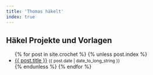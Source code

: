 ```yaml
---
title: 'Thomas häkelt'
index: true
---
```

<section id="posts">
  <h2>Häkel Projekte und Vorlagen</h2>
  <ul>
    {% for post in site.crochet %}
    {% unless post.index %}
      <li class="post">
        <a href="{{ post.url | relative_url }}">{{ post.title }}</a>
        <small class="meta">{{ post.date | date_to_long_string }}</small>
      </li>
    {% endunless %}
    {% endfor %}
  </ul>
</section>
